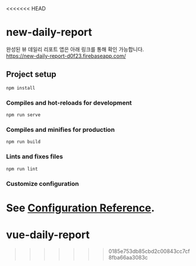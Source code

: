 <<<<<<< HEAD
# new-daily-report
완성된 뷰 데일리 리포트 앱은 아래 링크를 통해 확인 가능합니다.<br>
https://new-daily-report-d0f23.firebaseapp.com/



## Project setup
```
npm install
```

### Compiles and hot-reloads for development
```
npm run serve
```

### Compiles and minifies for production
```
npm run build
```

### Lints and fixes files
```
npm run lint
```

### Customize configuration
See [Configuration Reference](https://cli.vuejs.org/config/).
=======
# vue-daily-report
>>>>>>> 0185e753db85cbd2c00843cc7cf8fba66aa3083c
